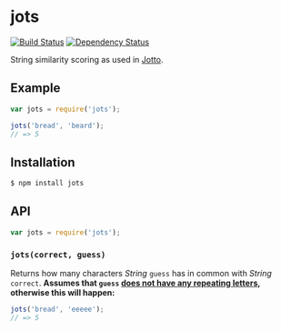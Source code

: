 # jots

[![Build Status](https://travis-ci.org/KenanY/jots.svg?branch=master)](https://travis-ci.org/KenanY/jots)
[![Dependency Status](https://gemnasium.com/KenanY/jots.svg)](https://gemnasium.com/KenanY/jots)

String similarity scoring as used in
[Jotto](https://en.wikipedia.org/wiki/Jotto).

## Example

``` javascript
var jots = require('jots');

jots('bread', 'beard');
// => 5
```

## Installation

``` bash
$ npm install jots
```

## API

``` javascript
var jots = require('jots');
```

### `jots(correct, guess)`

Returns how many characters _String_ `guess` has in common with _String_
`correct`. **Assumes that `guess`
[does not have any repeating letters](https://github.com/KenanY/no-repeated-letters),
otherwise this will happen:**

``` javascript
jots('bread', 'eeeee');
// => 5
```